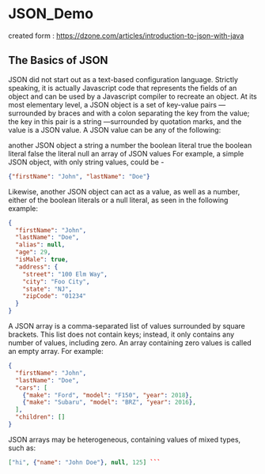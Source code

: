 # JSON_Demo

created form : https://dzone.com/articles/introduction-to-json-with-java


## The Basics of JSON
JSON did not start out as a text-based configuration language. Strictly speaking, it is actually Javascript code that represents the fields of an object and can be used by a Javascript compiler to recreate an object. At its most elementary level, a JSON object is a set of key-value pairs — surrounded by braces and with a colon separating the key from the value; the key in this pair is a string —surrounded by quotation marks, and the value is a JSON value. A JSON value can be any of the following:

another JSON object
a string
a number
the boolean literal true 
the boolean literal false 
the literal null 
an array of JSON values
For example, a simple JSON object, with only string values, could be -

```json
{"firstName": "John", "lastName": "Doe"}
```
Likewise, another JSON object can act as a value, as well as a number, either of the boolean literals or a null literal, as seen in the following example:

```json
{
  "firstName": "John", 
  "lastName": "Doe",
  "alias": null,
  "age": 29,
  "isMale": true,
  "address": {
    "street": "100 Elm Way",
    "city": "Foo City",
    "state": "NJ",
    "zipCode": "01234"
  }
}
```


A JSON array is a comma-separated list of values surrounded by square brackets. This list does not contain keys; instead, it only contains any number of values, including zero. An array containing zero values is called an empty array. For example:
```json
{
  "firstName": "John",
  "lastName": "Doe",
  "cars": [
    {"make": "Ford", "model": "F150", "year": 2018},
    {"make": "Subaru", "model": "BRZ", "year": 2016},
  ],
  "children": []
}
```

JSON arrays may be heterogeneous, containing values of mixed types, such as: 
```json
["hi", {"name": "John Doe"}, null, 125] ```

